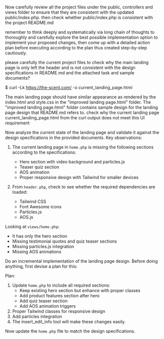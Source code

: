 Now carefully review all the project files under the public, controllers and views folder to ensure that they are consistent with the updated public/index.php. then check whether public/index.php is consistent with the project README.md

remember to think deeply and systematically via long chain of thoughts to thoroughly and carefully explore the best possible implementation option to implement your proposed changes, then come up with a detailed action plan before executing according to the plan thus created step-by-step cautiously.

please carefully the current project files to check why the main landing page is only left the header and is not consistent with the design specifications in README.md and the attached task and sample documents?

$ curl -Lk https://the-scent.com/ -o current_landing_page.html

The main landing page should have similar appearance as rendered by the index.html and style.css in the "improved landing page.html" folder. The "improved landing page.html" folder contains sample design for the landing page design that README.md refers to. check why the current landing page current_landing_page.html from the curl output does not meet this UI requirement

Now analyze the current state of the landing page and validate it against the design specifications in the provided documents. Key observations:

1. The current landing page in `home.php` is missing the following sections according to the specifications:
   - Hero section with video background and particles.js
   - Teaser quiz section
   - AOS animation
   - Proper responsive design with Tailwind for smaller devices

2. From `header.php`, check to see whether the required dependencies are loaded:
   - Tailwind CSS
   - Font Awesome icons
   - Particles.js
   - AOS.js

Looking at `views/home.php`:
- It has only the hero section
- Missing testimonial quotes and quiz teaser sections
- Missing particles.js integration
- Missing AOS animations

Do an incremental implementation of the landing page design. Before doing anything, first devise a plan for this:

Plan:
1. Update `home.php` to include all required sections:
   - Keep existing hero section but enhance with proper classes
   - Add product features section after hero
   - Add quiz teaser section
   - Add AOS animation triggers
2. Proper Tailwind classes for responsive design
3. Add particles integration
4. The insert_edit_info tool will make these changes easily.

Now update the `home.php` file to match the design specifications.


